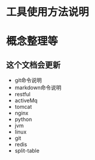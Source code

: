 # 工具使用方法说明 #
# 概念整理等 #
## 这个文档会更新 ##

* git命令说明
* markdown命令说明
* restful
* activeMq
* tomcat
* nginx
* python
* jvm
* linux
* git
* redis
* split-table
